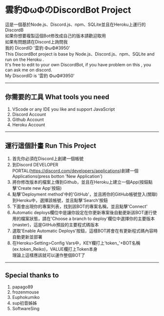 # 雲豹ΦωΦのDiscordBot Project
這是一個基於Node.js、Discord.js、npm、SQLite並且在Heroku上運行的DiscordB<br>
如果你想要複製這個Bot修改成自己的版本請歡迎取用<br>
如果有問題請在Discord上詢問我<br>
我的 DicordID '雲豹 ΦωΦ#3950'<br>
This DiscordBot project is base by Node.js、Discord.js、npm、SQLite and run on the Heroku .<br>
It's free to edit to your own DiscordBot, if you have problem on this , you can ask me on discord.<br>
My DiscordID is '雲豹 ΦωΦ#3950'<br>

***
## 你需要的工具 What tools you need
1. VScode or any IDE you like and support JavaScript<br>
2. Discord Account<br>
3. Github Account<br>
4. Heroku Account<br>

***
## 運行這個計畫 Run This Project
1. 首先你必須在Discord上創建一個帳號<br>
2. 到Discord DEVELOPER PORTAL(https://discord.com/developers/applications)創建一個Applications(press botton 'New Application')<br>
3. 將你修改版本的檔案上傳到Github，並且在Heroku上建立一個App(按鈕點擊'Create new App'按鈕)<br>
4. 點擊'Deployment method'中的'GitHub'，並且將你的GitHub帳號登入(關聯)到Heroku中，選擇該帳號，並且點擊'Search'按鈕<br>
5. 下面會出現你的專案列表，找到該BOT的專案名稱，並且點擊'Connect'<br>
6. Automatic deploys欄位中是讓你設定在你更新專案後自動更新該BOT運行使用的檔案狀態，請在'Choose a branch to deploy'欄位中選擇你的主要版本(master)，這是GitHub預設的主要程式碼版本<br>
7. 選取'Enable Automatic Deploys'按鈕，這樣BOT將會在有更新程式碼內容時自動更新並部署<br>
8. 在Heroku>Setting>Config Vars中，KEY欄打上'token_'+BOT名稱(ex.token_Reiko)，VALUE欄打上Token本身<br>
理論上這樣應該就可以運作整個BOT了

***
## Special thanks to
1. papago89<br>
2. frozenmouse<br>
3. Euphokumiko<br>
4. sup初音姊姊<br>
5. SoftwareSing<br>